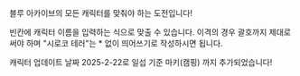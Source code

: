 블루 아카이브의 모든 캐릭터를 맞춰야 하는 도전입니다!

빈칸에 캐릭터 이름을 입력하는 식으로 맞출 수 있습니다.
이격의 경우 괄호까지 제대로 써야 하며 "시로코 테러"는 * 없이 띄어쓰기로 작성하시면 됩니다.

캐릭터 업데이트 날짜 2025-2-22로 일섭 기준 마키(캠핑) 까지 추가되었습니다!
